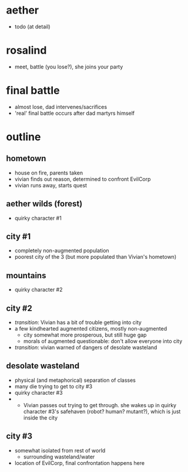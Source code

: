 aether
======

-   todo (at detail)

rosalind
========

-   meet, battle (you lose?), she joins your party


final battle
============

-   almost lose, dad intervenes/sacrifices
-   'real' final battle occurs after dad martyrs himself


outline
=======

hometown
--------

-   house on fire, parents taken
-   vivian finds out reason, determined to confront EvilCorp
-   vivian runs away, starts quest

aether wilds (forest)
---------------------

-   quirky character #1

city #1
-------

-   completely non-augmented population
-   poorest city of the 3 (but more populated than Vivian's hometown)

mountains
---------

-   quirky character #2

city #2
-------

-   *transition*: Vivian has a bit of trouble getting into city
-   a few kindhearted augmented citizens, mostly non-augmented
    -   city somewhat more prosperous, but still huge gap
    -   morals of augmented questionable: don't allow everyone into city
-   *transition*: vivian warned of dangers of desolate wasteland

desolate wasteland
------------------

-   physical (and metaphorical) separation of classes
-   many die trying to get to city #3
-   quirky character #3
-   
    -   Vivian passes out trying to get through. she wakes up in quirky
        character #3's safehaven (robot? human? mutant?), which is just inside
        the city

city #3
-------

-   somewhat isolated from rest of world
    -   surrounding wasteland/water
-   location of EvilCorp, final confrontation happens here
